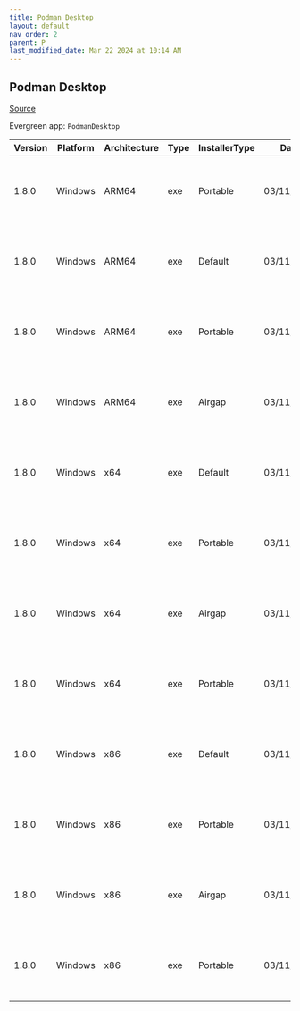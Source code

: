 ```yaml
---
title: Podman Desktop
layout: default
nav_order: 2
parent: P
last_modified_date: Mar 22 2024 at 10:14 AM
---
```


## Podman Desktop

[Source](https://github.com/containers/podman-desktop)

Evergreen app: `PodmanDesktop`

| Version | Platform | Architecture | Type | InstallerType | Date       | Size      | URI                                                                                                                                                                                                                                    |
| ------- | -------- | ------------ | ---- | ------------- | ---------- | --------- | -------------------------------------------------------------------------------------------------------------------------------------------------------------------------------------------------------------------------------------- |
| 1.8.0   | Windows  | ARM64        | exe  | Portable      | 03/11/2024 | 119439152 | [https://github.com/containers/podman-desktop/releases/download/v1.8.0/podman-desktop-1.8.0-arm64.exe](https://github.com/containers/podman-desktop/releases/download/v1.8.0/podman-desktop-1.8.0-arm64.exe)                           |
| 1.8.0   | Windows  | ARM64        | exe  | Default       | 03/11/2024 | 119620272 | [https://github.com/containers/podman-desktop/releases/download/v1.8.0/podman-desktop-1.8.0-setup-arm64.exe](https://github.com/containers/podman-desktop/releases/download/v1.8.0/podman-desktop-1.8.0-setup-arm64.exe)               |
| 1.8.0   | Windows  | ARM64        | exe  | Portable      | 03/11/2024 | 229289264 | [https://github.com/containers/podman-desktop/releases/download/v1.8.0/podman-desktop-airgap-1.8.0-arm64.exe](https://github.com/containers/podman-desktop/releases/download/v1.8.0/podman-desktop-airgap-1.8.0-arm64.exe)             |
| 1.8.0   | Windows  | ARM64        | exe  | Airgap        | 03/11/2024 | 229470392 | [https://github.com/containers/podman-desktop/releases/download/v1.8.0/podman-desktop-airgap-1.8.0-setup-arm64.exe](https://github.com/containers/podman-desktop/releases/download/v1.8.0/podman-desktop-airgap-1.8.0-setup-arm64.exe) |
| 1.8.0   | Windows  | x64          | exe  | Default       | 03/11/2024 | 115851096 | [https://github.com/containers/podman-desktop/releases/download/v1.8.0/podman-desktop-1.8.0-setup-x64.exe](https://github.com/containers/podman-desktop/releases/download/v1.8.0/podman-desktop-1.8.0-setup-x64.exe)                   |
| 1.8.0   | Windows  | x64          | exe  | Portable      | 03/11/2024 | 115669696 | [https://github.com/containers/podman-desktop/releases/download/v1.8.0/podman-desktop-1.8.0-x64.exe](https://github.com/containers/podman-desktop/releases/download/v1.8.0/podman-desktop-1.8.0-x64.exe)                               |
| 1.8.0   | Windows  | x64          | exe  | Airgap        | 03/11/2024 | 233691656 | [https://github.com/containers/podman-desktop/releases/download/v1.8.0/podman-desktop-airgap-1.8.0-setup-x64.exe](https://github.com/containers/podman-desktop/releases/download/v1.8.0/podman-desktop-airgap-1.8.0-setup-x64.exe)     |
| 1.8.0   | Windows  | x64          | exe  | Portable      | 03/11/2024 | 233510248 | [https://github.com/containers/podman-desktop/releases/download/v1.8.0/podman-desktop-airgap-1.8.0-x64.exe](https://github.com/containers/podman-desktop/releases/download/v1.8.0/podman-desktop-airgap-1.8.0-x64.exe)                 |
| 1.8.0   | Windows  | x86          | exe  | Default       | 03/11/2024 | 234909760 | [https://github.com/containers/podman-desktop/releases/download/v1.8.0/podman-desktop-1.8.0-setup.exe](https://github.com/containers/podman-desktop/releases/download/v1.8.0/podman-desktop-1.8.0-setup.exe)                           |
| 1.8.0   | Windows  | x86          | exe  | Portable      | 03/11/2024 | 234728616 | [https://github.com/containers/podman-desktop/releases/download/v1.8.0/podman-desktop-1.8.0.exe](https://github.com/containers/podman-desktop/releases/download/v1.8.0/podman-desktop-1.8.0.exe)                                       |
| 1.8.0   | Windows  | x86          | exe  | Airgap        | 03/11/2024 | 462600432 | [https://github.com/containers/podman-desktop/releases/download/v1.8.0/podman-desktop-airgap-1.8.0-setup.exe](https://github.com/containers/podman-desktop/releases/download/v1.8.0/podman-desktop-airgap-1.8.0-setup.exe)             |
| 1.8.0   | Windows  | x86          | exe  | Portable      | 03/11/2024 | 462419296 | [https://github.com/containers/podman-desktop/releases/download/v1.8.0/podman-desktop-airgap-1.8.0.exe](https://github.com/containers/podman-desktop/releases/download/v1.8.0/podman-desktop-airgap-1.8.0.exe)                         |
